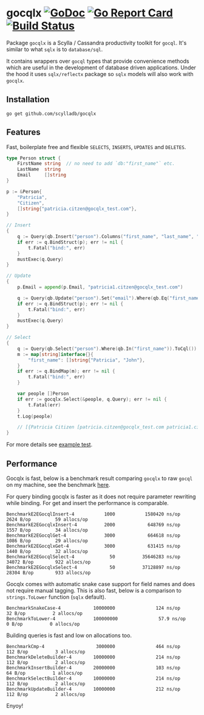 # gocqlx [![GoDoc](http://img.shields.io/badge/go-documentation-blue.svg?style=flat-square)](http://godoc.org/github.com/scylladb/gocqlx) [![Go Report Card](https://goreportcard.com/badge/github.com/scylladb/gocqlx)](https://goreportcard.com/report/github.com/scylladb/gocqlx) [![Build Status](https://travis-ci.org/scylladb/gocqlx.svg?branch=master)](https://travis-ci.org/scylladb/gocqlx)

Package `gocqlx` is a Scylla / Cassandra productivity toolkit for `gocql`. It's 
similar to what `sqlx` is to `database/sql`.

It contains wrappers over `gocql` types that provide convenience methods which
are useful in the development of database driven applications.  Under the
hood it uses `sqlx/reflectx` package so `sqlx` models will also work with `gocqlx`.

## Installation

    go get github.com/scylladb/gocqlx

## Features

Fast, boilerplate free and flexible `SELECTS`, `INSERTS`, `UPDATES` and `DELETES`.

```go
type Person struct {
	FirstName string  // no need to add `db:"first_name"` etc.
	LastName  string
	Email     []string
}

p := &Person{
	"Patricia",
	"Citizen",
	[]string{"patricia.citzen@gocqlx_test.com"},
}

// Insert
{
	q := Query(qb.Insert("person").Columns("first_name", "last_name", "email").ToCql())
	if err := q.BindStruct(p); err != nil {
		t.Fatal("bind:", err)
	}
	mustExec(q.Query)
}

// Update
{
	p.Email = append(p.Email, "patricia1.citzen@gocqlx_test.com")

	q := Query(qb.Update("person").Set("email").Where(qb.Eq("first_name"), qb.Eq("last_name")).ToCql())
	if err := q.BindStruct(p); err != nil {
		t.Fatal("bind:", err)
	}
	mustExec(q.Query)
}

// Select
{
	q := Query(qb.Select("person").Where(qb.In("first_name")).ToCql())
	m := map[string]interface{}{
		"first_name": []string{"Patricia", "John"},
	}
	if err := q.BindMap(m); err != nil {
		t.Fatal("bind:", err)
	}

	var people []Person
	if err := gocqlx.Select(&people, q.Query); err != nil {
		t.Fatal(err)
	}
	t.Log(people)

	// [{Patricia Citizen [patricia.citzen@gocqlx_test.com patricia1.citzen@gocqlx_test.com]} {John Doe [johndoeDNE@gmail.net]}]
}
```

For more details see [example test](https://github.com/scylladb/gocqlx/blob/master/example_test.go).

## Performance

Gocqlx is fast, below is a benchmark result comparing `gocqlx` to raw `gocql` on
my machine, see the benchmark [here](https://github.com/scylladb/gocqlx/blob/master/benchmark_test.go).

For query binding gocqlx is faster as it does not require parameter rewriting 
while binding. For get and insert the performance is comparable.

```
BenchmarkE2EGocqlInsert-4           1000           1580420 ns/op            2624 B/op         59 allocs/op
BenchmarkE2EGocqlxInsert-4          2000            648769 ns/op            1557 B/op         34 allocs/op
BenchmarkE2EGocqlGet-4              3000            664618 ns/op            1086 B/op         29 allocs/op
BenchmarkE2EGocqlxGet-4             3000            631415 ns/op            1440 B/op         32 allocs/op
BenchmarkE2EGocqlSelect-4             50          35646283 ns/op           34072 B/op        922 allocs/op
BenchmarkE2EGocqlxSelect-4            50          37128897 ns/op           28304 B/op        933 allocs/op
```

Gocqlx comes with automatic snake case support for field names and does not 
require manual tagging. This is also fast, below is a comparison to 
`strings.ToLower` function (`sqlx` default).

```
BenchmarkSnakeCase-4            10000000               124 ns/op              32 B/op          2 allocs/op
BenchmarkToLower-4              100000000               57.9 ns/op             0 B/op          0 allocs/op
```

Building queries is fast and low on allocations too.

```
BenchmarkCmp-4                   3000000               464 ns/op             112 B/op          3 allocs/op
BenchmarkDeleteBuilder-4        10000000               214 ns/op             112 B/op          2 allocs/op
BenchmarkInsertBuilder-4        20000000               103 ns/op              64 B/op          1 allocs/op
BenchmarkSelectBuilder-4        10000000               214 ns/op             112 B/op          2 allocs/op
BenchmarkUpdateBuilder-4        10000000               212 ns/op             112 B/op          2 allocs/op
```

Enyoy!
